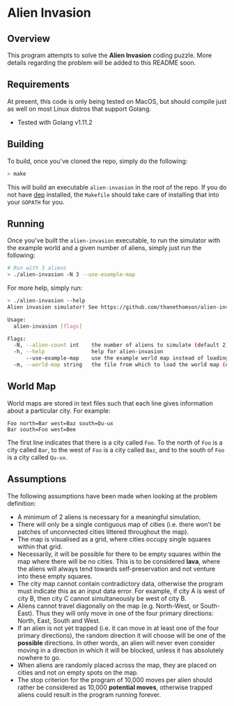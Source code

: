 # Alien Invasion

## Overview
This program attempts to solve the **Alien Invasion** coding puzzle. More
details regarding the problem will be added to this README soon.

## Requirements
At present, this code is only being tested on MacOS, but should compile just as
well on most Linux distros that support Golang.

* Tested with Golang v1.11.2

## Building
To build, once you've cloned the repo, simply do the following:

```bash
> make
```

This will build an executable `alien-invasion` in the root of the repo. If you
do not have [dep](https://golang.github.io/dep/) installed, the `Makefile`
should take care of installing that into your `GOPATH` for you.

## Running
Once you've built the `alien-invasion` executable, to run the simulator with the
example world and a given number of aliens, simply just run the following:

```bash
# Run with 3 aliens
> ./alien-invasion -N 3 --use-example-map
```

For more help, simply run:

```bash
> ./alien-invasion --help
Alien invasion simulator! See https://github.com/thanethomson/alien-invasion for more details.

Usage:
  alien-invasion [flags]

Flags:
  -N, --alien-count int    the number of aliens to simulate (default 2)
  -h, --help               help for alien-invasion
      --use-example-map    use the example world map instead of loading one
  -m, --world-map string   the file from which to load the world map (default "world-map.txt")
```

## World Map
World maps are stored in text files such that each line gives information about
a particular city. For example:

```
Foo north=Bar west=Baz south=Qu-ux
Bar south=Foo west=Bee
```

The first line indicates that there is a city called `Foo`. To the north of
`Foo` is a city called `Bar`, to the west of `Foo` is a city called `Baz`, and
to the south of `Foo` is a city called `Qu-ux`.

## Assumptions
The following assumptions have been made when looking at the problem definition:

* A minimum of 2 aliens is necessary for a meaningful simulation.
* There will only be a single contiguous map of cities (i.e. there won't be
  patches of unconnected cities littered throughout the map).
* The map is visualised as a grid, where cities occupy single squares within
  that grid.
* Necessarily, it will be possible for there to be empty squares within the map
  where there will be no cities. This is to be considered **lava**, where the
  aliens will always tend towards self-preservation and not venture into these
  empty squares.
* The city map cannot contain contradictory data, otherwise the program must
  indicate this as an input data error. For example, if city A is west of city
  B, then city C cannot simultaneously be west of city B.
* Aliens cannot travel diagonally on the map (e.g. North-West, or South-East).
  Thus they will only move in one of the four primary directions: North, East,
  South and West.
* If an alien is not yet trapped (i.e. it can move in at least one of the four
  primary directions), the random direction it will choose will be one of the
  **possible** directions. In other words, an alien will never even consider
  moving in a direction in which it will be blocked, unless it has absolutely
  nowhere to go.
* When aliens are randomly placed across the map, they are placed on cities and
  not on empty spots on the map.
* The stop criterion for the program of 10,000 moves per alien should rather be
  considered as 10,000 **potential moves**, otherwise trapped aliens could
  result in the program running forever.

